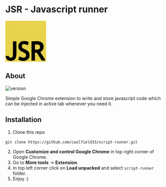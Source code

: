 # JSR - Javascript runner
![screenshot](icon.png)
## About
![version](https://img.shields.io/badge/version-0.0.1-blue)

Simple Google Chrome extension to write and store javascript code which can be injected in active tab whenever you need it.

## Installation
1. Clone this repo 
```
git clone https://github.com/caulfield33/script-runner.git
```
2. Open  **Customize and control Google Chrome** in top right corner of Google Chrome.
3. Go to **More tools** -> **Extension**.
4. In top left corner click on **Load unpacked** and select `script-runner` folder.
5. Enjoy :)
